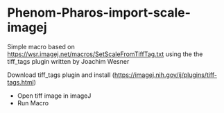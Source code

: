 # Phenom-Pharos-import-scale-imagej
Simple macro based on https://wsr.imagej.net/macros/SetScaleFromTiffTag.txt using the the tiff_tags plugin written by Joachim Wesner

Download tiff_tags plugin and install (https://imagej.nih.gov/ij/plugins/tiff-tags.html)

- Open tiff image in imageJ
- Run Macro
